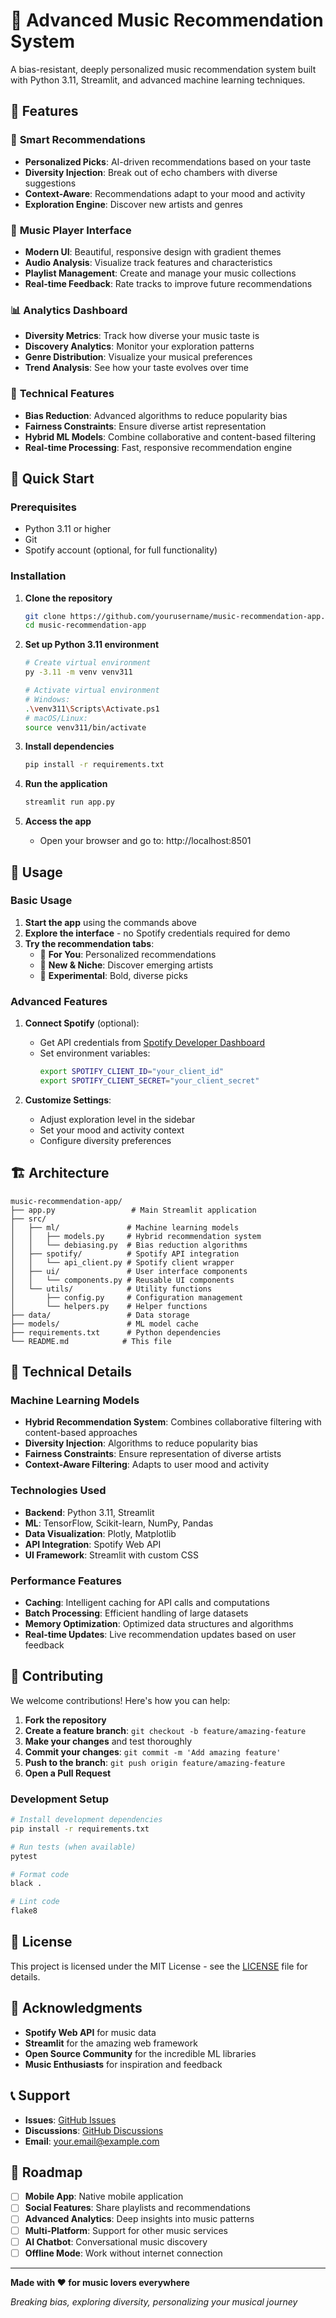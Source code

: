 # 🎵 Advanced Music Recommendation System

A bias-resistant, deeply personalized music recommendation system built with Python 3.11, Streamlit, and advanced machine learning techniques.

## 🌟 Features

### 🎯 **Smart Recommendations**
- **Personalized Picks**: AI-driven recommendations based on your taste
- **Diversity Injection**: Break out of echo chambers with diverse suggestions
- **Context-Aware**: Recommendations adapt to your mood and activity
- **Exploration Engine**: Discover new artists and genres

### 🎵 **Music Player Interface**
- **Modern UI**: Beautiful, responsive design with gradient themes
- **Audio Analysis**: Visualize track features and characteristics
- **Playlist Management**: Create and manage your music collections
- **Real-time Feedback**: Rate tracks to improve future recommendations

### 📊 **Analytics Dashboard**
- **Diversity Metrics**: Track how diverse your music taste is
- **Discovery Analytics**: Monitor your exploration patterns
- **Genre Distribution**: Visualize your musical preferences
- **Trend Analysis**: See how your taste evolves over time

### 🔧 **Technical Features**
- **Bias Reduction**: Advanced algorithms to reduce popularity bias
- **Fairness Constraints**: Ensure diverse artist representation
- **Hybrid ML Models**: Combine collaborative and content-based filtering
- **Real-time Processing**: Fast, responsive recommendation engine

## 🚀 Quick Start

### Prerequisites
- Python 3.11 or higher
- Git
- Spotify account (optional, for full functionality)

### Installation

1. **Clone the repository**
   ```bash
   git clone https://github.com/yourusername/music-recommendation-app.git
   cd music-recommendation-app
   ```

2. **Set up Python 3.11 environment**
   ```bash
   # Create virtual environment
   py -3.11 -m venv venv311
   
   # Activate virtual environment
   # Windows:
   .\venv311\Scripts\Activate.ps1
   # macOS/Linux:
   source venv311/bin/activate
   ```

3. **Install dependencies**
   ```bash
   pip install -r requirements.txt
   ```

4. **Run the application**
   ```bash
   streamlit run app.py
   ```

5. **Access the app**
   - Open your browser and go to: http://localhost:8501

## 🎯 Usage

### Basic Usage
1. **Start the app** using the commands above
2. **Explore the interface** - no Spotify credentials required for demo
3. **Try the recommendation tabs**:
   - 🎵 **For You**: Personalized recommendations
   - 🌟 **New & Niche**: Discover emerging artists
   - 🚀 **Experimental**: Bold, diverse picks

### Advanced Features
1. **Connect Spotify** (optional):
   - Get API credentials from [Spotify Developer Dashboard](https://developer.spotify.com/dashboard)
   - Set environment variables:
     ```bash
     export SPOTIFY_CLIENT_ID="your_client_id"
     export SPOTIFY_CLIENT_SECRET="your_client_secret"
     ```

2. **Customize Settings**:
   - Adjust exploration level in the sidebar
   - Set your mood and activity context
   - Configure diversity preferences

## 🏗️ Architecture

```
music-recommendation-app/
├── app.py                 # Main Streamlit application
├── src/
│   ├── ml/               # Machine learning models
│   │   ├── models.py     # Hybrid recommendation system
│   │   └── debiasing.py  # Bias reduction algorithms
│   ├── spotify/          # Spotify API integration
│   │   └── api_client.py # Spotify client wrapper
│   ├── ui/               # User interface components
│   │   └── components.py # Reusable UI components
│   └── utils/            # Utility functions
│       ├── config.py     # Configuration management
│       └── helpers.py    # Helper functions
├── data/                 # Data storage
├── models/               # ML model cache
├── requirements.txt      # Python dependencies
└── README.md            # This file
```

## 🔬 Technical Details

### Machine Learning Models
- **Hybrid Recommendation System**: Combines collaborative filtering with content-based approaches
- **Diversity Injection**: Algorithms to reduce popularity bias
- **Fairness Constraints**: Ensure representation of diverse artists
- **Context-Aware Filtering**: Adapts to user mood and activity

### Technologies Used
- **Backend**: Python 3.11, Streamlit
- **ML**: TensorFlow, Scikit-learn, NumPy, Pandas
- **Data Visualization**: Plotly, Matplotlib
- **API Integration**: Spotify Web API
- **UI Framework**: Streamlit with custom CSS

### Performance Features
- **Caching**: Intelligent caching for API calls and computations
- **Batch Processing**: Efficient handling of large datasets
- **Memory Optimization**: Optimized data structures and algorithms
- **Real-time Updates**: Live recommendation updates based on user feedback

## 🤝 Contributing

We welcome contributions! Here's how you can help:

1. **Fork the repository**
2. **Create a feature branch**: `git checkout -b feature/amazing-feature`
3. **Make your changes** and test thoroughly
4. **Commit your changes**: `git commit -m 'Add amazing feature'`
5. **Push to the branch**: `git push origin feature/amazing-feature`
6. **Open a Pull Request**

### Development Setup
```bash
# Install development dependencies
pip install -r requirements.txt

# Run tests (when available)
pytest

# Format code
black .

# Lint code
flake8
```

## 📝 License

This project is licensed under the MIT License - see the [LICENSE](LICENSE) file for details.

## 🙏 Acknowledgments

- **Spotify Web API** for music data
- **Streamlit** for the amazing web framework
- **Open Source Community** for the incredible ML libraries
- **Music Enthusiasts** for inspiration and feedback

## 📞 Support

- **Issues**: [GitHub Issues](https://github.com/yourusername/music-recommendation-app/issues)
- **Discussions**: [GitHub Discussions](https://github.com/yourusername/music-recommendation-app/discussions)
- **Email**: your.email@example.com

## 🚀 Roadmap

- [ ] **Mobile App**: Native mobile application
- [ ] **Social Features**: Share playlists and recommendations
- [ ] **Advanced Analytics**: Deep insights into music patterns
- [ ] **Multi-Platform**: Support for other music services
- [ ] **AI Chatbot**: Conversational music discovery
- [ ] **Offline Mode**: Work without internet connection

---

**Made with ❤️ for music lovers everywhere**

*Breaking bias, exploring diversity, personalizing your musical journey* 